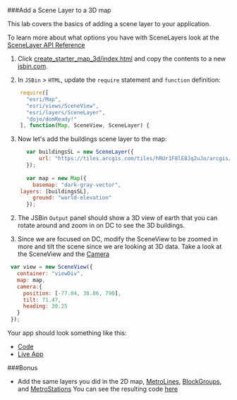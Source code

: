 ###Add a Scene Layer to a 3D map

This lab covers the basics of adding a scene layer to your application.

To learn more about what options you have with SceneLayers look at the [SceneLayer API Reference](https://developers.arcgis.com/javascript/latest/api-reference/esri-layers-SceneLayer.html)

1. Click [create_starter_map_3d/index.html](../create_starter_map_3d/index.html) and copy the contents to a new [jsbin.com](http://jsbin.com).

2. In `JSBin` > `HTML`, update the `require` statement and `function` definition: 

  ```javascript 
      require([
        "esri/Map",
        "esri/views/SceneView",
        "esri/layers/SceneLayer",
        "dojo/domReady!"
      ], function(Map, SceneView, SceneLayer) {
   ```

3. Now let's add the buildings scene layer to the map:

  ```javascript
	    var buildingsSL = new SceneLayer({
			url: "https://tiles.arcgis.com/tiles/hRUr1F8lE8Jq2uJo/arcgis/rest/services/BuildingsDC/SceneServer/layers/0"
		});
		
        var map = new Map({
          basemap: "dark-gray-vector",
	  layers: [buildingsSL],
          ground: "world-elevation"
        });
  ```

2. The JSBin `Output` panel should show a 3D view of earth that you can rotate around and zoom in on DC to see the 3D buildings.


3. Since we are focused on DC, modify the SceneView to be zoomed in more and tilt the scene since we are looking at 3D data. Take a look at the SceneView and the [Camera](https://developers.arcgis.com/javascript/latest/api-reference/esri-views-SceneView.html#camera)

```javascript 
 var view = new SceneView({
   container: "viewDiv",
   map: map,
   camera:{
     position: [-77.04, 38.86, 790],
     tilt: 71.47,
     heading: 30.25
   }
 });
```
Your app should look something like this:

 * [Code](index.html)
 * [Live App](https://jofraley.github.io/Hacking_JavaScript/labs/jsapi/add_scene_layer/index.html)

###Bonus

* Add the same layers you did in the 2D map, [MetroLines](https://services.arcgis.com/hRUr1F8lE8Jq2uJo/arcgis/rest/services/Metro_Lines_Regional/FeatureServer/0), [BlockGroups](https://services.arcgis.com/hRUr1F8lE8Jq2uJo/arcgis/rest/services/Census_Block_Groups__2010/FeatureServer/0), and [MetroStations](https://services.arcgis.com/hRUr1F8lE8Jq2uJo/arcgis/rest/services/Metro_Stations_Regional/FeatureServer/0)
You can see the resulting code [here](https://github.com/jofraley/Hacking_JavaScript/blob/master/labs/jsapi/add_scene_layer_feature_layers/index.html)
